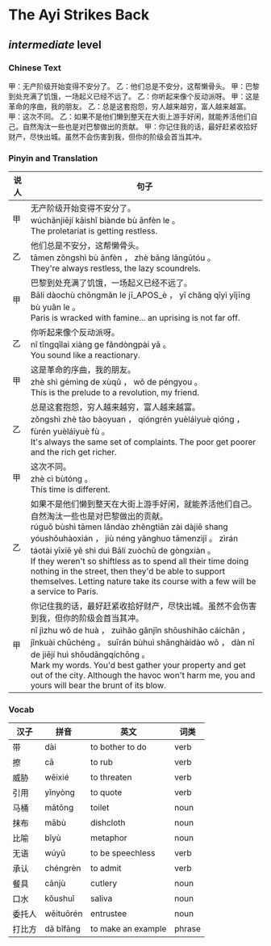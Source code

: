 # The Ayi Strikes Back
## *intermediate* level

### Chinese Text
甲：无产阶级开始变得不安分了。
乙：他们总是不安分，这帮懒骨头。
甲：巴黎到处充满了饥饿，一场起义已经不远了。
乙：你听起来像个反动派呀。
甲：这是革命的序曲，我的朋友。
乙：总是这套抱怨，穷人越来越穷，富人越来越富。
甲：这次不同。
乙：如果不是他们懒到整天在大街上游手好闲，就能养活他们自己。自然淘汰一些也是对巴黎做出的贡献。
甲：你记住我的话，最好赶紧收拾好财产，尽快出城。虽然不会伤害到我，但你的阶级会首当其冲。

### Pinyin and Translation
|说人|句子|
|----|----|
|甲|无产阶级开始变得不安分了。<br />wúchǎnjiējí kāishǐ biànde bù ānfèn le 。<br />The proletariat is getting restless.|
|乙|他们总是不安分，这帮懒骨头。<br />tāmen zǒngshì bù ānfèn ， zhè bāng lǎngǔtóu 。<br />They're always restless, the lazy scoundrels.|
|甲|巴黎到处充满了饥饿，一场起义已经不远了。<br />Bālí dàochù chōngmǎn le jī_APOS_è ， yī chǎng qǐyì yǐjīng bù yuǎn le 。<br />Paris is wracked with famine... an uprising is not far off.|
|乙|你听起来像个反动派呀。<br />nǐ tīngqǐlai xiàng ge fǎndòngpài yā 。<br />You sound like a reactionary.|
|甲|这是革命的序曲，我的朋友。<br />zhè shì gémìng de xùqǔ ， wǒ de péngyou 。<br />This is the prelude to a revolution, my friend.|
|乙|总是这套抱怨，穷人越来越穷，富人越来越富。<br />zǒngshì zhè tào bàoyuan ， qióngrén yuèláiyuè qióng ， fùrén yuèláiyuè fù 。<br />It's always the same set of complaints. The poor get poorer and the rich get richer.|
|甲|这次不同。<br />zhè cì bùtóng 。<br />This time is different.|
|乙|如果不是他们懒到整天在大街上游手好闲，就能养活他们自己。自然淘汰一些也是对巴黎做出的贡献。<br />rúguǒ bùshì tāmen lǎndào zhěngtiān zài dàjiē shang yóushǒuhàoxián ， jiù néng yǎnghuo tāmenzìjǐ 。 zìrán táotài yīxiē yě shì duì Bālí zuòchū de gòngxiàn 。<br />If they weren't so shiftless as to spend all their time doing nothing in the street, then they'd be able to support themselves. Letting nature take its course with a few will be a service to Paris.|
|甲|你记住我的话，最好赶紧收拾好财产，尽快出城。虽然不会伤害到我，但你的阶级会首当其冲。<br />nǐ jìzhu wǒ de huà ， zuìhǎo gǎnjǐn shōushihǎo cáichǎn ， jǐnkuài chūchéng 。 suīrán bùhuì shānghàidào wǒ ， dàn nǐ de jiējí huì shǒudāngqíchōng 。<br />Mark my words. You'd best gather your property and get out of the city. Although the havoc won't harm me, you and yours will bear the brunt of its blow.|
### Vocab
|汉子|拼音|英文|词类|
|----|----|----|----|
|带|dài|to bother to do|verb|
|擦|cā|to rub|verb|
|威胁|wēixié|to threaten|verb|
|引用|yǐnyòng|to quote|verb|
|马桶|mǎtǒng|toilet|noun|
|抹布|mābù|dishcloth|noun|
|比喻|bǐyù|metaphor|noun|
|无语|wúyǔ|to be speechless|verb|
|承认|chéngrèn|to admit|verb|
|餐具|cānjù|cutlery|noun|
|口水|kǒushuǐ|saliva|noun|
|委托人|wěituōrén|entrustee|noun|
|打比方|dǎ bǐfāng|to make an example|phrase|